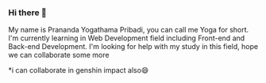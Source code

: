 ### Hi there 👋

My name is Prananda Yogathama Pribadi, you can call me Yoga for short.
I'm currently learning in Web Development field including Front-end and Back-end Development.
I'm looking for help with my study in this field, hope we can collaborate some more

*i can collaborate in genshin impact also😄

<!--
**prananda21/prananda21** is a ✨ _special_ ✨ repository because its `README.md` (this file) appears on your GitHub profile.

Here are some ideas to get you started:

- 🔭 I’m currently working on ...
- 🌱 I’m currently learning ...
- 👯 I’m looking to collaborate on ...
- 🤔 I’m looking for help with ...
- 💬 Ask me about ...
- 📫 How to reach me: ...
- 😄 Pronouns: ...
- ⚡ Fun fact: ...
-->
